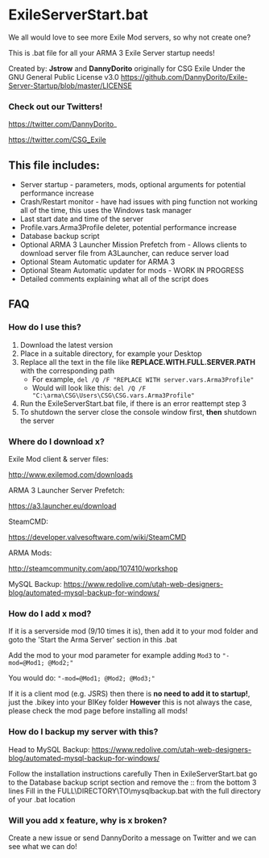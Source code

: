 # ExileServerStart.bat

We all would love to see more Exile Mod servers, so why not create one?

This is .bat file for all your ARMA 3 Exile Server startup needs!

Created by: **Jstrow** and **DannyDorito** originally for CSG Exile
Under the GNU General Public License v3.0
https://github.com/DannyDorito/Exile-Server-Startup/blob/master/LICENSE

### Check out our Twitters!

https://twitter.com/DannyDorito_

https://twitter.com/CSG_Exile

## This file includes:

* Server startup - parameters, mods, optional arguments for potential performance increase
* Crash/Restart monitor - have had issues with ping function not working all of the time, this uses the Windows task manager
* Last start date and time of the server
* Profile.vars.Arma3Profile deleter, potential performance increase
* Database backup script
* Optional ARMA 3 Launcher Mission Prefetch from  - Allows clients to download server file from A3Launcher, can reduce server load
* Optional Steam Automatic updater for ARMA 3
* Optional Steam Automatic updater for mods - WORK IN PROGRESS
* Detailed comments explaining what all of the script does

## FAQ

### How do I use this?
1. Download the latest version
2. Place in a suitable directory, for example your Desktop
3. Replace all the text in the file like **REPLACE.WITH.FULL.SERVER.PATH** with the corresponding path
   - For example, ``del /Q /F "REPLACE WITH server.vars.Arma3Profile"``
   - Would will look like this: ``del /Q /F "C:\arma\CSG\Users\CSG\CSG.vars.Arma3Profile"``
4. Run the ExileServerStart.bat file, if there is an error reattempt step 3
5. To shutdown the server close the console window first, **then** shutdown the server

### Where do I download x?
Exile Mod client & server files:

http://www.exilemod.com/downloads

ARMA 3 Launcher Server Prefetch:

https://a3.launcher.eu/download

SteamCMD:

https://developer.valvesoftware.com/wiki/SteamCMD

ARMA Mods: 

http://steamcommunity.com/app/107410/workshop

MySQL Backup:
https://www.redolive.com/utah-web-designers-blog/automated-mysql-backup-for-windows/

### How do I add x mod?
If it is a serverside mod (9/10 times it is), then add it to your mod folder and goto the 'Start the Arma Server' section in this .bat

Add the mod to your mod parameter for example adding ``Mod3`` to ``"-mod=@Mod1; @Mod2;"``

You would do:
``"-mod=@Mod1; @Mod2; @Mod3;"``

If it is a client mod (e.g. JSRS) then there is **no need to add it to startup!**, just the .bikey into your BIKey folder
**However** this is not always the case, please check the mod page before installing all mods!

### How do I backup my server with this?
Head to MySQL Backup:
https://www.redolive.com/utah-web-designers-blog/automated-mysql-backup-for-windows/

Follow the installation instructions carefully
Then in ExileServerStart.bat go to the Database backup script section and remove the :: from the bottom 3 lines
Fill in the FULL\DIRECTORY\TO\mysqlbackup.bat with the full directory of your .bat location



### Will you add x feature, why is x broken?
Create a new issue or send DannyDorito a message on Twitter and we can see what we can do!
